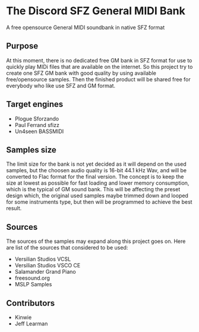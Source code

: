 # The Discord SFZ General MIDI Bank
A free opensource General MIDI soundbank in native SFZ format


## Purpose
At this moment, there is no dedicated free GM bank in SFZ format for use to quickly play MIDi files that are available on the internet.
So this project try to create one SFZ GM bank with good quality by using available free/opensource samples.
Then the finished product will be shared free for everybody who like use SFZ and GM format.

## Target engines
- Plogue Sforzando
- Paul Ferrand sfizz
- Un4seen BASSMIDI

## Samples size
The limit size for the bank is not yet decided as it will depend on the used samples, but the choosen audio quality is 16-bit 44.1 kHz Wav, and will be converted to Flac format for the final version.
The concept is to keep the size at lowest as possible for fast loading and lower memory consumption, which is the typical of GM sound bank.
This will be affecting the preset design which, the original used samples maybe trimmed down and looped for some instruments type, but then will be programmed to achieve the best result.

## Sources
The sources of the samples may expand along this project goes on.
Here are list of the sources that considered to be used:
- Versilian Studios VCSL
- Versilian Studios VSCO CE
- Salamander Grand Piano
- freesound.org
- MSLP Samples

## Contributors
- Kinwie
- Jeff Learman
